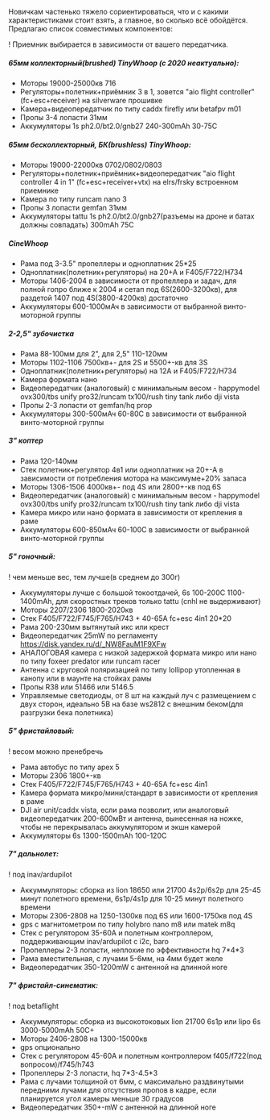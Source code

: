 Новичкам частенько тяжело сориентироваться, что и с какими характеристиками стоит взять, а главное, во сколько всё обойдётся. Предлагаю список совместимых компонентов:

! Приемник выбирается в зависимости от вашего передатчика.

##### 65мм коллекторный(brushed) TinyWhoop (c 2020 неактуально):
* Моторы 19000-25000кв 716
* Регуляторы+полетник+приёмник 3 в 1, зовется "aio flight controller" (fc+esc+receiver) на silverware прошивке
* Камера+видеопередатчик по типу caddx firefly или betafpv m01
* Пропы 3-4 лопасти 31мм
* Аккумуляторы 1s ph2.0/bt2.0/gnb27 240-300mAh 30-75C

##### 65мм бесколлекторный, БК(brushless) TinyWhoop:
* Моторы 19000-22000кв 0702/0802/0803
* Регуляторы+полетник+приёмник+видеопередатчик "aio flight controller 4 in 1" (fc+esc+receiver+vtx) на elrs/frsky встроенном приемнике
* Камера по типу runcam nano 3
* Пропы 3 лопасти gemfan 31мм
* Аккумуляторы tattu 1s ph2.0/bt2.0/gnb27(разъемы на дроне и батах должны совпадать) 300mAh 75C

##### CineWhoop
* Рама под 3-3.5" пропеллеры и одноплатник 25\*25
* Одноплатник(полетник+регуляторы) на 20+А и F405/F722/H734
* Моторы 1406-2004 в зависимости от пропеллера и задач, для полной гопро ближе к 2004 и сетап под 6S(2600-3200кв), для раздетой 1407 под 4S(3800-4200кв) достаточно
* Аккумуляторы 600-1000мАч в зависимости от выбранной винто-моторной группы

##### 2-2,5" зубочистка
* Рама 88-100мм для 2", для 2,5" 110-120мм
* Моторы 1102-1106 7500кв+- для 2S и 5500+-кв для 3S
* Одноплатник(полетник+регуляторы) на 12А и F405/F722/H734
* Камера формата нано
* Видеопередатчик (аналоговый) с минимальным весом - happymodel ovx300/tbs unify pro32/runcam tx100/rush tiny tank либо dji vista
* Пропы 2-3 лопасти от gemfan/hq prop
* Аккумуляторы 300-500мАч 60-80С в зависимости от выбранной винто-моторной группы

##### 3" коптер
* Рама 120-140мм
* Стек полетник+регулятор 4в1 или одноплатник на 20+-А в зависимости от потребления мотора на максимуме+20% запаса
* Моторы 1306-1506 4000кв+- под 4S или 2800+-кв под 6S
* Видеопередатчик (аналоговый) с минимальным весом - happymodel ovx300/tbs unify pro32/runcam tx100/rush tiny tank либо dji vista
* Камера микро или нано формата в зависимости от крепления в раме
* Аккумуляторы 600-850мАч 60-100С в зависимости от выбранной винто-моторной группы

##### 5" гоночный:
! чем меньше вес, тем лучше(в среднем до 300г)
* Аккумуляторы лучше с большой токоотдачей, 6s 100-200C 1100-1400mAh, для скоростных треков только tattu (cnhl не выдерживают)
* Моторы 2207/2306 1800-2020кв
* Стек F405/F722/F745/F765/H743 + 40-65A fc+esc 4in1 20\*20
* Рама 200-230мм вытянутый икс или крест
* Видеопередатчик 25mW по регламенту https://disk.yandex.ru/d/_NW8FauM1F9XFw 
* АНАЛОГОВАЯ камера с низкой задержкой формата микро или нано по типу foxeer predator или runcam racer
* Антенна с круговой поляризацией по типу lollipop утопленная в канопу или в маунте на стойках рамы
* Пропы R38 или 51466 или 5146.5
* Управляемые светодиоды, от 8 шт на каждый луч с размещением с двух сторон, идеально 5В на базе ws2812 с внешним беком(для разгрузки бека полетника)

##### 5" фристайловый:
! весом можно пренебречь
* Рама автобус по типу apex 5
* Моторы 2306 1800+-кв
* Стек F405/F722/F745/F765/H743 + 40-65A fc+esc 4in1
* Камера формата микро/мини/стандарт в зависимости от крепления в раме
* DJI air unit/caddx vista, если рама позволит, или аналоговый видеопередатчик 200-600мВт и антенна, вынесенная на ножке, чтобы не перекрывалась аккумулятором и экшн камерой
* Аккумуляторы 6s 1300-1500mAh 100-120C

##### 7" дальнолет:
! под inav/ardupilot
* Аккуммуляторы: сборка из lion 18650 или 21700 4s2p/6s2p для 25-45 минут полетного времени, 6s1p/4s1p для 10-25 минут полетного времени
* Моторы 2306-2808 на 1250-1300кв под 6S или 1600-1750кв под 4S
* gps с магнитометром по типу holybro nano m8 или matek m8q
* Cтек с регулятором 35-60А и полетным контроллером, поддерживающим inav/ardupilot с i2c, baro
* Пропеллеры 2-3 лопасти, неплохие по эффективности hq 7\*4\*3
* Рама вместительная, с лучами 5-6мм, на 4мм будет желе
* Видеопередатчик 350-1200mW с антенной на длинной ноге

##### 7" фристайл-синематик:
! под betaflight
* Аккуммуляторы: сборка из высокотоковых lion 21700 6s1p или lipo 6s 3000-5000mAh 50C+
* Моторы 2406-2808 на 1300-15000кв
* gps опционально
* Cтек с регулятором 45-60А и полетным контроллером f405/f722(под вопросом)/f745/h743
* Пропеллеры 2-3 лопасти, hq 7\*3-4.5\*3
* Рама с лучами толщиной от 6мм, с максимально раздвинутыми передними лучами для отсутствия пропов в кадре, если планируется угол камеры меньше 30 градусов
* Видеопередатчик 350+-mW с антенной на длинной ноге
